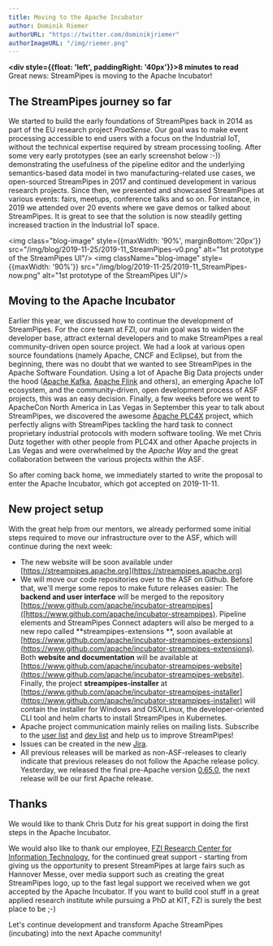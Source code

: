```yaml
---
title: Moving to the Apache Incubator
author: Dominik Riemer
authorURL: "https://twitter.com/dominikjriemer"
authorImageURL: "/img/riemer.png"
---
```


**<div style={{float: 'left', paddingRight: '40px'}}>8 minutes to read</div>**
<br/>
Great news: StreamPipes is moving to the Apache Incubator!

<!--truncate-->

## The StreamPipes journey so far

We started to build the early foundations of StreamPipes back in 2014 as part of the EU research project _ProaSense_.
Our goal was to make event processing accessible to end users with a focus on the Industrial IoT, without the technical
expertise required by stream processing tooling.
After some very early prototypes (see an early screenshot below :-)) demonstrating the usefulness of the pipeline editor
and the underlying semantics-based data model in two manufacturing-related use cases, we open-sourced StreamPipes in
2017 and continued development in various research projects.
Since then, we presented and showcased StreamPipes at various events: fairs, meetups, conference talks and so on. For
instance, in 2019 we attended over 20 events where we gave demos or talked about StreamPipes.
It is great to see that the solution is now steadily getting increased traction in the Industrial IoT space.

<img class="blog-image" style={{maxWidth: '90%', marginBottom:'20px'}} src="/img/blog/2019-11-25/2019-11_StreamPipes-v0.png" alt="1st prototype of the StreamPipes UI"/>
<img className="blog-image" style={{maxWidth: '90%'}} src="/img/blog/2019-11-25/2019-11_StreamPipes-now.png" alt="1st prototype of the StreamPipes UI"/>

## Moving to the Apache Incubator

Earlier this year, we discussed how to continue the development of StreamPipes. For the core team at FZI, our main goal
was to widen the developer base, attract external developers and to make StreamPipes a real community-driven open source
project.
We had a look at various open source foundations (namely Apache, CNCF and Eclipse), but from the beginning, there was no
doubt that we wanted to see StreamPipes in the Apache Software Foundation. Using a lot of Apache Big Data projects under
the hood ([Apache Kafka](https://kafka.apache.org), [Apache Flink](https://flink.apache.org) and others), an emerging
Apache IoT ecosystem, and the community-driven, open development process of ASF projects, this was an easy decision.
Finally, a few weeks before we went to ApacheCon North America in Las Vegas in September this year to talk about
StreamPipes, we discovered the awesome [Apache PLC4X](https://plc4x.apache.org) project, which perfectly aligns with
StreamPipes tackling the hard task to connect proprietary industrial protocols with modern software tooling.
We met Chris Dutz together with other people from PLC4X and other Apache projects in Las Vegas and were overwhelmed by
the _Apache Way_ and the great collaboration between the various projects within the ASF.

So after coming back home, we immediately started to write the proposal to enter the Apache Incubator, which got
accepted on 2019-11-11.

## New project setup

With the great help from our mentors, we already performed some initial steps required to move our infrastructure over
to the ASF, which will continue during the next week:

* The new website will be soon available under [https://streampipes.apache.org](https://streampipes.apache.org)
* We will move our code repositories over to the ASF on Github. Before that, we'll merge some repos to make future
  releases easier: The **backend and user interface** will be merged to the
  repository [https://www.github.com/apache/incubator-streampipes]([https://www.github.com/apache/incubator-streampipes).
  Pipeline elements and StreamPipes Connect adapters will also be merged to a new repo called **streampipes-extensions
  **, soon available
  at [https://www.github.com/apache/incubator-streampipes-extensions](https://www.github.com/apache/incubator-streampipes-extensions).
  Both **website and documentation** will be available
  at [https://www.github.com/apache/incubator-streampipes-website](https://www.github.com/apache/incubator-streampipes-website).
  Finally, the project **streampipes-installer**
  at [https://www.github.com/apache/incubator-streampipes-installer](https://www.github.com/apache/incubator-streampipes-installer)
  will contain the installer for Windows and OSX/Linux, the developer-oriented CLI tool and helm charts to install
  StreamPipes in Kubernetes.
* Apache project communication mainly relies on mailing lists. Subscribe to
  the [user list](mailto:users-subscribe@streampipes.apache.org)
  and [dev list](mailto:dev-subscribe@streampipes.apache.org) and help us to improve StreamPipes!
* Issues can be created in the new [Jira](https://issues.apache.org/jira/projects/STREAMPIPES).
* All previous releases will be marked as non-ASF-releases to clearly indicate that previous releases do not follow the
  Apache release policy. Yesterday, we released the final pre-Apache
  version [0.65.0](/docs/blog/2019/11/23/release-0650), the next release will be our first Apache release.

## Thanks

We would like to thank Chris Dutz for his great support in doing the first steps in the Apache Incubator.

We would also like to thank our employee, [FZI Research Center for Information Technology](https://www.fzi.de/en), for
the continued great support - starting from giving us the opportunity to present StreamPipes at large fairs such as
Hannover Messe, over media support such as creating the great StreamPipes logo, up to the fast legal support we received
when we got accepted by the Apache Incubator.
If you want to build cool stuff in a great applied research institute while pursuing a PhD at KIT, FZI is surely the
best place to be ;-)

Let's continue development and transform Apache StreamPipes (incubating) into the next Apache community!










